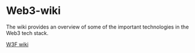 # Web3-wiki
The wiki provides an overview of some of the important technologies in the Web3 tech stack.

[W3F wiki](https://wiki.web3.foundation)
